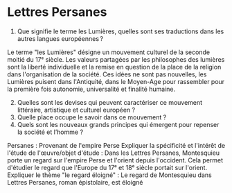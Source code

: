 
# Lettres Persanes

1. Que signifie le terme les Lumières, quelles sont ses traductions dans les autres langues européennes ?

Le terme "les Lumières" désigne un mouvement culturel de la seconde moitié du 17ᵉ siècle. Les valeurs partagées par les philosophes des lumières sont la liberté individuelle et la remise en question de la place de la religion dans l'organisation de la société. Ces idées ne sont pas nouvelles, les Lumières puisent dans l'Antiquité, dans le Moyen-Age pour rassembler pour la première fois autonomie, universalité et finalité humaine.

2. Quelles sont les devises qui peuvent caractériser ce mouvement littéraire, artistique et culturel européen ?
3. Quelle place occupe le savoir dans ce mouvement ?
4. Quels sont les nouveaux grands principes qui émergent pour repenser la société et l’homme ?

Persanes : Provenant de l'empire Perse
Expliquer la spécificité et l'intérêt de l'étude de l'œuvre/objet d'étude :  Dans les Lettres Persanes, Montesquieu porte un regard sur l'empire Perse et l'orient depuis l'occident. Cela permet d'étudier le regard que l'Europe du 17ᵉ et 18ᵉ siècle portait sur l'orient. 
Expliquer le thème "le regard éloigné" : Le regard de Montesquieu dans Lettres Persanes, roman épistolaire, est éloigné 
<!--stackedit_data:
eyJoaXN0b3J5IjpbLTEwNzg5OTAzMDgsLTIyNDA5NzMzMyw5OT
Y0NjIwNjEsLTE3ODgzMDE3NTAsOTU5NTI3MTI3LDc4NTMzNTk2
NSwtMjAyNTE2OTUyOSwtMTEwMDQ0MjE2MywtMTk0MzAyNzIzOS
w3NDAzNDIwNzFdfQ==
-->